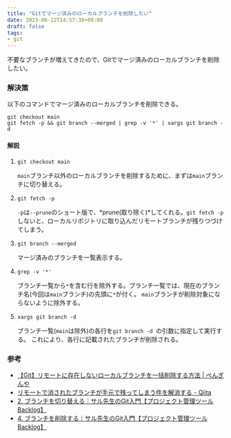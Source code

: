 ```yaml
---
title: "Gitでマージ済みのローカルブランチを削除したい"
date: 2023-06-22T14:57:38+09:00
draft: false
tags:
- git
---
```


不要なブランチが増えてきたので、Gitでマージ済みのローカルブランチを削除したい。

<!--more-->

### 解決策

以下のコマンドでマージ済みのローカルブランチを削除できる。

~~~shell
git checkout main
git fetch -p && git branch --merged | grep -v '*' | xargs git branch -d
~~~

#### 解説

1. `git checkout main`

    `main`ブランチ以外のローカルブランチを削除するために、まずは`main`ブランチに切り替える。

2. `git fetch -p`

    `-p`は`--prune`のショート版で、*prune(取り除く)*してくれる。`git fetch -p`しないと、ローカルリポジトリに取り込んだリモートブランチが残りつづけてしまう。

3. `git branch --merged`

    マージ済みのブランチを一覧表示する。

4. `grep -v '*'`

    ブランチ一覧から`*`を含む行を除外する。ブランチ一覧では、現在のブランチ名(今回は`main`ブランチ)の先頭に`*`が付く。
    `main`ブランチが削除対象にならないように除外する。

5. `xargs git branch -d`

    ブランチ一覧(`main`は除外)の各行を`git branch -d `の引数に指定して実行する。
    これにより、各行に記載されたブランチが削除される。

### 参考

- [【Git】リモートに存在しないローカルブランチを一括削除する方法 | ぺんぎんや](https://e-penguiner.com/remove-local-branches-not-on-remote/)
- [リモートで消されたブランチが手元で残ってしまう件を解消する - Qiita](https://qiita.com/yuichielectric/items/84cd61915a1236f19221)
- [2. ブランチを切り替える｜サル先生のGit入門【プロジェクト管理ツールBacklog】](https://backlog.com/ja/git-tutorial/stepup/08/)
- [4. ブランチを削除する｜サル先生のGit入門【プロジェクト管理ツールBacklog】](https://backlog.com/ja/git-tutorial/stepup/10/)
